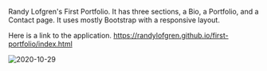 Randy Lofgren's First Portfolio. It has three sections, a Bio, a Portfolio, and a Contact page. It uses mostly Bootstrap with a responsive layout.


Here is a link to the application. https://randylofgren.github.io/first-portfolio/index.html


![2020-10-29](https://user-images.githubusercontent.com/43276499/97657668-de048780-1a40-11eb-9ace-340196fecc8f.png)